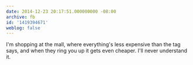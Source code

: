 ```yaml
---
date: 2014-12-23 20:17:51.000000000 -08:00
archive: fb
id: '1419394671'
weblog: false
---
```


I'm shopping at the mall, where everything's less expensive than the tag says, and when they ring you up it gets even cheaper. I'll never understand it.
